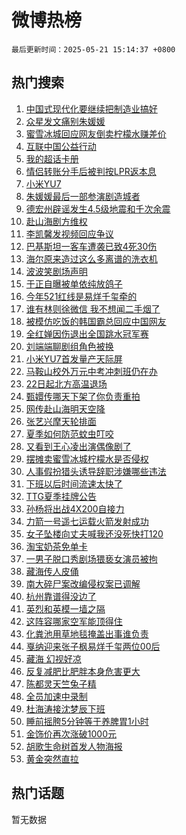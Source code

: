 # 微博热榜

`最后更新时间：2025-05-21 15:14:37 +0800`

## 热门搜索

1. [中国式现代化要继续把制造业搞好](https://m.weibo.cn/search?containerid=100103type%3D1%26t%3D10%26q%3D%23%E4%B8%AD%E5%9B%BD%E5%BC%8F%E7%8E%B0%E4%BB%A3%E5%8C%96%E8%A6%81%E7%BB%A7%E7%BB%AD%E6%8A%8A%E5%88%B6%E9%80%A0%E4%B8%9A%E6%90%9E%E5%A5%BD%23&stream_entry_id=51&isnewpage=1&extparam=seat%3D1%26stream_entry_id%3D51%26c_type%3D51%26q%3D%2523%25E4%25B8%25AD%25E5%259B%25BD%25E5%25BC%258F%25E7%258E%25B0%25E4%25BB%25A3%25E5%258C%2596%25E8%25A6%2581%25E7%25BB%25A7%25E7%25BB%25AD%25E6%258A%258A%25E5%2588%25B6%25E9%2580%25A0%25E4%25B8%259A%25E6%2590%259E%25E5%25A5%25BD%2523%26dgr%3D0%26cate%3D10103%26pos%3D0%26filter_type%3Drealtimehot%26display_time%3D1747811676%26pre_seqid%3D174781167602903306261117)
1. [众星发文痛别朱媛媛](https://m.weibo.cn/search?containerid=100103type%3D1%26t%3D10%26q%3D%23%E4%BC%97%E6%98%9F%E5%8F%91%E6%96%87%E7%97%9B%E5%88%AB%E6%9C%B1%E5%AA%9B%E5%AA%9B%23&stream_entry_id=31&isnewpage=1&extparam=seat%3D1%26c_type%3D31%26cate%3D5001%26realpos%3D1%26flag%3D1%26stream_entry_id%3D31%26q%3D%2523%25E4%25BC%2597%25E6%2598%259F%25E5%258F%2591%25E6%2596%2587%25E7%2597%259B%25E5%2588%25AB%25E6%259C%25B1%25E5%25AA%259B%25E5%25AA%259B%2523%26dgr%3D0%26band_rank%3D1%26lcate%3D5001%26pos%3D0%26filter_type%3Drealtimehot%26display_time%3D1747811676%26pre_seqid%3D174781167602903306261117)
1. [蜜雪冰城回应网友倒卖柠檬水赚差价](https://m.weibo.cn/search?containerid=100103type%3D1%26t%3D10%26q%3D%23%E8%9C%9C%E9%9B%AA%E5%86%B0%E5%9F%8E%E5%9B%9E%E5%BA%94%E7%BD%91%E5%8F%8B%E5%80%92%E5%8D%96%E6%9F%A0%E6%AA%AC%E6%B0%B4%E8%B5%9A%E5%B7%AE%E4%BB%B7%23&stream_entry_id=31&isnewpage=1&extparam=seat%3D1%26c_type%3D31%26cate%3D5001%26realpos%3D2%26flag%3D0%26stream_entry_id%3D31%26q%3D%2523%25E8%259C%259C%25E9%259B%25AA%25E5%2586%25B0%25E5%259F%258E%25E5%259B%259E%25E5%25BA%2594%25E7%25BD%2591%25E5%258F%258B%25E5%2580%2592%25E5%258D%2596%25E6%259F%25A0%25E6%25AA%25AC%25E6%25B0%25B4%25E8%25B5%259A%25E5%25B7%25AE%25E4%25BB%25B7%2523%26dgr%3D0%26band_rank%3D2%26lcate%3D5001%26pos%3D1%26filter_type%3Drealtimehot%26display_time%3D1747811676%26pre_seqid%3D174781167602903306261117)
1. [互联中国公益行动](https://m.weibo.cn/search?containerid=100103type%3D1%26t%3D10%26q%3D%23%E4%BA%92%E8%81%94%E4%B8%AD%E5%9B%BD%E5%85%AC%E7%9B%8A%E8%A1%8C%E5%8A%A8%23&stream_entry_id=31&isnewpage=1&extparam=seat%3D1%26c_type%3D31%26cate%3D5001%26realpos%3D3%26flag%3D0%26stream_entry_id%3D31%26q%3D%2523%25E4%25BA%2592%25E8%2581%2594%25E4%25B8%25AD%25E5%259B%25BD%25E5%2585%25AC%25E7%259B%258A%25E8%25A1%258C%25E5%258A%25A8%2523%26dgr%3D0%26band_rank%3D3%26lcate%3D5001%26pos%3D2%26filter_type%3Drealtimehot%26display_time%3D1747811676%26pre_seqid%3D174781167602903306261117)
1. [我的超话卡册](https://m.weibo.cn/search?containerid=100103type%3D1%26t%3D10%26q%3D%23%E6%88%91%E7%9A%84%E8%B6%85%E8%AF%9D%E5%8D%A1%E5%86%8C%23&stream_entry_id=31&isnewpage=1&extparam=seat%3D1%26is_ad_pos%3D1%26c_type%3D31%26cate%3D5001%26lcate%3D5001%26stream_entry_id%3D31%26q%3D%2523%25E6%2588%2591%25E7%259A%2584%25E8%25B6%2585%25E8%25AF%259D%25E5%258D%25A1%25E5%2586%258C%2523%26dgr%3D0%26band_rank%3D4%26adid%3D286994%26pos%3D3%26filter_type%3Drealtimehot%26display_time%3D1747811676%26pre_seqid%3D174781167602903306261117)
1. [情侣转账分手后被判按LPR返本息](https://m.weibo.cn/search?containerid=100103type%3D1%26t%3D10%26q%3D%23%E6%83%85%E4%BE%A3%E8%BD%AC%E8%B4%A6%E5%88%86%E6%89%8B%E5%90%8E%E8%A2%AB%E5%88%A4%E6%8C%89LPR%E8%BF%94%E6%9C%AC%E6%81%AF%23&stream_entry_id=31&isnewpage=1&extparam=seat%3D1%26c_type%3D31%26cate%3D5001%26realpos%3D4%26flag%3D1%26stream_entry_id%3D31%26q%3D%2523%25E6%2583%2585%25E4%25BE%25A3%25E8%25BD%25AC%25E8%25B4%25A6%25E5%2588%2586%25E6%2589%258B%25E5%2590%258E%25E8%25A2%25AB%25E5%2588%25A4%25E6%258C%2589LPR%25E8%25BF%2594%25E6%259C%25AC%25E6%2581%25AF%2523%26dgr%3D0%26band_rank%3D4%26lcate%3D5001%26pos%3D4%26filter_type%3Drealtimehot%26display_time%3D1747811676%26pre_seqid%3D174781167602903306261117)
1. [小米YU7](https://m.weibo.cn/search?containerid=100103type%3D1%26t%3D10%26q%3D%E5%B0%8F%E7%B1%B3YU7&stream_entry_id=31&isnewpage=1&extparam=seat%3D1%26c_type%3D31%26cate%3D5001%26realpos%3D5%26flag%3D0%26stream_entry_id%3D31%26q%3D%25E5%25B0%258F%25E7%25B1%25B3YU7%26dgr%3D0%26band_rank%3D5%26lcate%3D5001%26pos%3D5%26filter_type%3Drealtimehot%26display_time%3D1747811676%26pre_seqid%3D174781167602903306261117)
1. [朱媛媛最后一部参演剧造城者](https://m.weibo.cn/search?containerid=100103type%3D1%26t%3D10%26q%3D%23%E6%9C%B1%E5%AA%9B%E5%AA%9B%E6%9C%80%E5%90%8E%E4%B8%80%E9%83%A8%E5%8F%82%E6%BC%94%E5%89%A7%E9%80%A0%E5%9F%8E%E8%80%85%23&stream_entry_id=31&isnewpage=1&extparam=seat%3D1%26c_type%3D31%26cate%3D5001%26realpos%3D6%26flag%3D1%26stream_entry_id%3D31%26q%3D%2523%25E6%259C%25B1%25E5%25AA%259B%25E5%25AA%259B%25E6%259C%2580%25E5%2590%258E%25E4%25B8%2580%25E9%2583%25A8%25E5%258F%2582%25E6%25BC%2594%25E5%2589%25A7%25E9%2580%25A0%25E5%259F%258E%25E8%2580%2585%2523%26dgr%3D0%26band_rank%3D6%26lcate%3D5001%26pos%3D6%26filter_type%3Drealtimehot%26display_time%3D1747811676%26pre_seqid%3D174781167602903306261117)
1. [德宏州辟谣发生4.5级地震和千次余震](https://m.weibo.cn/search?containerid=100103type%3D1%26t%3D10%26q%3D%23%E5%BE%B7%E5%AE%8F%E5%B7%9E%E8%BE%9F%E8%B0%A3%E5%8F%91%E7%94%9F4.5%E7%BA%A7%E5%9C%B0%E9%9C%87%E5%92%8C%E5%8D%83%E6%AC%A1%E4%BD%99%E9%9C%87%23&stream_entry_id=31&isnewpage=1&extparam=seat%3D1%26is_ad_pos%3D1%26c_type%3D31%26cate%3D5001%26lcate%3D5001%26stream_entry_id%3D31%26q%3D%2523%25E5%25BE%25B7%25E5%25AE%258F%25E5%25B7%259E%25E8%25BE%259F%25E8%25B0%25A3%25E5%258F%2591%25E7%2594%259F4.5%25E7%25BA%25A7%25E5%259C%25B0%25E9%259C%2587%25E5%2592%258C%25E5%258D%2583%25E6%25AC%25A1%25E4%25BD%2599%25E9%259C%2587%2523%26dgr%3D0%26band_rank%3D7%26adid%3D286999%26pos%3D7%26filter_type%3Drealtimehot%26display_time%3D1747811676%26pre_seqid%3D174781167602903306261117)
1. [赴山海剧方维权](https://m.weibo.cn/search?containerid=100103type%3D1%26t%3D10%26q%3D%23%E8%B5%B4%E5%B1%B1%E6%B5%B7%E5%89%A7%E6%96%B9%E7%BB%B4%E6%9D%83%23&stream_entry_id=31&isnewpage=1&extparam=seat%3D1%26c_type%3D31%26cate%3D5001%26realpos%3D7%26flag%3D1%26stream_entry_id%3D31%26q%3D%2523%25E8%25B5%25B4%25E5%25B1%25B1%25E6%25B5%25B7%25E5%2589%25A7%25E6%2596%25B9%25E7%25BB%25B4%25E6%259D%2583%2523%26dgr%3D0%26band_rank%3D7%26lcate%3D5001%26pos%3D8%26filter_type%3Drealtimehot%26display_time%3D1747811676%26pre_seqid%3D174781167602903306261117)
1. [李凯馨发视频回应争议](https://m.weibo.cn/search?containerid=100103type%3D1%26t%3D10%26q%3D%23%E6%9D%8E%E5%87%AF%E9%A6%A8%E5%8F%91%E8%A7%86%E9%A2%91%E5%9B%9E%E5%BA%94%E4%BA%89%E8%AE%AE%23&stream_entry_id=31&isnewpage=1&extparam=seat%3D1%26c_type%3D31%26cate%3D5001%26realpos%3D8%26flag%3D0%26stream_entry_id%3D31%26q%3D%2523%25E6%259D%258E%25E5%2587%25AF%25E9%25A6%25A8%25E5%258F%2591%25E8%25A7%2586%25E9%25A2%2591%25E5%259B%259E%25E5%25BA%2594%25E4%25BA%2589%25E8%25AE%25AE%2523%26dgr%3D0%26band_rank%3D8%26lcate%3D5001%26pos%3D9%26filter_type%3Drealtimehot%26display_time%3D1747811676%26pre_seqid%3D174781167602903306261117)
1. [巴基斯坦一客车遭袭已致4死30伤](https://m.weibo.cn/search?containerid=100103type%3D1%26t%3D10%26q%3D%23%E5%B7%B4%E5%9F%BA%E6%96%AF%E5%9D%A6%E4%B8%80%E5%AE%A2%E8%BD%A6%E9%81%AD%E8%A2%AD%E5%B7%B2%E8%87%B44%E6%AD%BB30%E4%BC%A4%23&stream_entry_id=31&isnewpage=1&extparam=seat%3D1%26c_type%3D31%26cate%3D5001%26realpos%3D9%26flag%3D1%26stream_entry_id%3D31%26q%3D%2523%25E5%25B7%25B4%25E5%259F%25BA%25E6%2596%25AF%25E5%259D%25A6%25E4%25B8%2580%25E5%25AE%25A2%25E8%25BD%25A6%25E9%2581%25AD%25E8%25A2%25AD%25E5%25B7%25B2%25E8%2587%25B44%25E6%25AD%25BB30%25E4%25BC%25A4%2523%26dgr%3D0%26band_rank%3D9%26lcate%3D5001%26pos%3D10%26filter_type%3Drealtimehot%26display_time%3D1747811676%26pre_seqid%3D174781167602903306261117)
1. [海尔原来造过这么多离谱的洗衣机](https://m.weibo.cn/search?containerid=100103type%3D1%26t%3D10%26q%3D%E6%B5%B7%E5%B0%94%E5%8E%9F%E6%9D%A5%E9%80%A0%E8%BF%87%E8%BF%99%E4%B9%88%E5%A4%9A%E7%A6%BB%E8%B0%B1%E7%9A%84%E6%B4%97%E8%A1%A3%E6%9C%BA&stream_entry_id=31&isnewpage=1&extparam=seat%3D1%26c_type%3D31%26cate%3D5001%26realpos%3D10%26flag%3D1%26stream_entry_id%3D31%26q%3D%25E6%25B5%25B7%25E5%25B0%2594%25E5%258E%259F%25E6%259D%25A5%25E9%2580%25A0%25E8%25BF%2587%25E8%25BF%2599%25E4%25B9%2588%25E5%25A4%259A%25E7%25A6%25BB%25E8%25B0%25B1%25E7%259A%2584%25E6%25B4%2597%25E8%25A1%25A3%25E6%259C%25BA%26dgr%3D0%26band_rank%3D10%26lcate%3D5001%26pos%3D11%26filter_type%3Drealtimehot%26display_time%3D1747811676%26pre_seqid%3D174781167602903306261117)
1. [波波笑剧场声明](https://m.weibo.cn/search?containerid=100103type%3D1%26t%3D10%26q%3D%23%E6%B3%A2%E6%B3%A2%E7%AC%91%E5%89%A7%E5%9C%BA%E5%A3%B0%E6%98%8E%23&stream_entry_id=31&isnewpage=1&extparam=seat%3D1%26c_type%3D31%26cate%3D5001%26realpos%3D11%26flag%3D1%26stream_entry_id%3D31%26q%3D%2523%25E6%25B3%25A2%25E6%25B3%25A2%25E7%25AC%2591%25E5%2589%25A7%25E5%259C%25BA%25E5%25A3%25B0%25E6%2598%258E%2523%26dgr%3D0%26band_rank%3D11%26lcate%3D5001%26pos%3D12%26filter_type%3Drealtimehot%26display_time%3D1747811676%26pre_seqid%3D174781167602903306261117)
1. [于正自曝被单依纯放鸽子](https://m.weibo.cn/search?containerid=100103type%3D1%26t%3D10%26q%3D%23%E4%BA%8E%E6%AD%A3%E8%87%AA%E6%9B%9D%E8%A2%AB%E5%8D%95%E4%BE%9D%E7%BA%AF%E6%94%BE%E9%B8%BD%E5%AD%90%23&stream_entry_id=31&isnewpage=1&extparam=seat%3D1%26c_type%3D31%26cate%3D5001%26realpos%3D12%26flag%3D2%26stream_entry_id%3D31%26q%3D%2523%25E4%25BA%258E%25E6%25AD%25A3%25E8%2587%25AA%25E6%259B%259D%25E8%25A2%25AB%25E5%258D%2595%25E4%25BE%259D%25E7%25BA%25AF%25E6%2594%25BE%25E9%25B8%25BD%25E5%25AD%2590%2523%26dgr%3D0%26band_rank%3D12%26lcate%3D5001%26pos%3D13%26filter_type%3Drealtimehot%26display_time%3D1747811676%26pre_seqid%3D174781167602903306261117)
1. [今年521红线是易烊千玺牵的](https://m.weibo.cn/search?containerid=100103type%3D1%26t%3D10%26q%3D%23%E4%BB%8A%E5%B9%B4521%E7%BA%A2%E7%BA%BF%E6%98%AF%E6%98%93%E7%83%8A%E5%8D%83%E7%8E%BA%E7%89%B5%E7%9A%84%23&stream_entry_id=31&isnewpage=1&extparam=seat%3D1%26c_type%3D31%26cate%3D5001%26realpos%3D13%26flag%3D1%26stream_entry_id%3D31%26q%3D%2523%25E4%25BB%258A%25E5%25B9%25B4521%25E7%25BA%25A2%25E7%25BA%25BF%25E6%2598%25AF%25E6%2598%2593%25E7%2583%258A%25E5%258D%2583%25E7%258E%25BA%25E7%2589%25B5%25E7%259A%2584%2523%26dgr%3D0%26band_rank%3D13%26lcate%3D5001%26pos%3D14%26filter_type%3Drealtimehot%26display_time%3D1747811676%26pre_seqid%3D174781167602903306261117)
1. [谁有林则徐微信 我不想闻二手烟了](https://m.weibo.cn/search?containerid=100103type%3D1%26t%3D10%26q%3D%E8%B0%81%E6%9C%89%E6%9E%97%E5%88%99%E5%BE%90%E5%BE%AE%E4%BF%A1+%E6%88%91%E4%B8%8D%E6%83%B3%E9%97%BB%E4%BA%8C%E6%89%8B%E7%83%9F%E4%BA%86&stream_entry_id=31&isnewpage=1&extparam=seat%3D1%26c_type%3D31%26cate%3D5001%26realpos%3D14%26flag%3D1%26stream_entry_id%3D31%26q%3D%25E8%25B0%2581%25E6%259C%2589%25E6%259E%2597%25E5%2588%2599%25E5%25BE%2590%25E5%25BE%25AE%25E4%25BF%25A1%2520%25E6%2588%2591%25E4%25B8%258D%25E6%2583%25B3%25E9%2597%25BB%25E4%25BA%258C%25E6%2589%258B%25E7%2583%259F%25E4%25BA%2586%26dgr%3D0%26band_rank%3D14%26lcate%3D5001%26pos%3D15%26filter_type%3Drealtimehot%26display_time%3D1747811676%26pre_seqid%3D174781167602903306261117)
1. [被模仿吃饭的韩国霸总回应中国网友](https://m.weibo.cn/search?containerid=100103type%3D1%26t%3D10%26q%3D%23%E8%A2%AB%E6%A8%A1%E4%BB%BF%E5%90%83%E9%A5%AD%E7%9A%84%E9%9F%A9%E5%9B%BD%E9%9C%B8%E6%80%BB%E5%9B%9E%E5%BA%94%E4%B8%AD%E5%9B%BD%E7%BD%91%E5%8F%8B%23&stream_entry_id=31&isnewpage=1&extparam=seat%3D1%26c_type%3D31%26cate%3D5001%26realpos%3D15%26flag%3D1%26stream_entry_id%3D31%26q%3D%2523%25E8%25A2%25AB%25E6%25A8%25A1%25E4%25BB%25BF%25E5%2590%2583%25E9%25A5%25AD%25E7%259A%2584%25E9%259F%25A9%25E5%259B%25BD%25E9%259C%25B8%25E6%2580%25BB%25E5%259B%259E%25E5%25BA%2594%25E4%25B8%25AD%25E5%259B%25BD%25E7%25BD%2591%25E5%258F%258B%2523%26dgr%3D0%26band_rank%3D15%26lcate%3D5001%26pos%3D16%26filter_type%3Drealtimehot%26display_time%3D1747811676%26pre_seqid%3D174781167602903306261117)
1. [全红婵因伤退出全国跳水冠军赛](https://m.weibo.cn/search?containerid=100103type%3D1%26t%3D10%26q%3D%23%E5%85%A8%E7%BA%A2%E5%A9%B5%E5%9B%A0%E4%BC%A4%E9%80%80%E5%87%BA%E5%85%A8%E5%9B%BD%E8%B7%B3%E6%B0%B4%E5%86%A0%E5%86%9B%E8%B5%9B%23&stream_entry_id=31&isnewpage=1&extparam=seat%3D1%26c_type%3D31%26cate%3D5001%26realpos%3D16%26flag%3D0%26stream_entry_id%3D31%26q%3D%2523%25E5%2585%25A8%25E7%25BA%25A2%25E5%25A9%25B5%25E5%259B%25A0%25E4%25BC%25A4%25E9%2580%2580%25E5%2587%25BA%25E5%2585%25A8%25E5%259B%25BD%25E8%25B7%25B3%25E6%25B0%25B4%25E5%2586%25A0%25E5%2586%259B%25E8%25B5%259B%2523%26dgr%3D0%26band_rank%3D16%26lcate%3D5001%26pos%3D17%26filter_type%3Drealtimehot%26display_time%3D1747811676%26pre_seqid%3D174781167602903306261117)
1. [刘端端聊剧组角色被换](https://m.weibo.cn/search?containerid=100103type%3D1%26t%3D10%26q%3D%E5%88%98%E7%AB%AF%E7%AB%AF%E8%81%8A%E5%89%A7%E7%BB%84%E8%A7%92%E8%89%B2%E8%A2%AB%E6%8D%A2&stream_entry_id=31&isnewpage=1&extparam=seat%3D1%26c_type%3D31%26cate%3D5001%26realpos%3D17%26flag%3D1%26stream_entry_id%3D31%26q%3D%25E5%2588%2598%25E7%25AB%25AF%25E7%25AB%25AF%25E8%2581%258A%25E5%2589%25A7%25E7%25BB%2584%25E8%25A7%2592%25E8%2589%25B2%25E8%25A2%25AB%25E6%258D%25A2%26dgr%3D0%26band_rank%3D17%26lcate%3D5001%26pos%3D18%26filter_type%3Drealtimehot%26display_time%3D1747811676%26pre_seqid%3D174781167602903306261117)
1. [小米YU7首发量产天际屏](https://m.weibo.cn/search?containerid=100103type%3D1%26t%3D10%26q%3D%23%E5%B0%8F%E7%B1%B3YU7%E9%A6%96%E5%8F%91%E9%87%8F%E4%BA%A7%E5%A4%A9%E9%99%85%E5%B1%8F%23&stream_entry_id=31&isnewpage=1&extparam=seat%3D1%26c_type%3D31%26cate%3D5001%26realpos%3D18%26flag%3D1%26stream_entry_id%3D31%26q%3D%2523%25E5%25B0%258F%25E7%25B1%25B3YU7%25E9%25A6%2596%25E5%258F%2591%25E9%2587%258F%25E4%25BA%25A7%25E5%25A4%25A9%25E9%2599%2585%25E5%25B1%258F%2523%26dgr%3D0%26band_rank%3D18%26lcate%3D5001%26pos%3D19%26filter_type%3Drealtimehot%26display_time%3D1747811676%26pre_seqid%3D174781167602903306261117)
1. [马鞍山校外万元中考冲刺班仍在办](https://m.weibo.cn/search?containerid=100103type%3D1%26t%3D10%26q%3D%23%E9%A9%AC%E9%9E%8D%E5%B1%B1%E6%A0%A1%E5%A4%96%E4%B8%87%E5%85%83%E4%B8%AD%E8%80%83%E5%86%B2%E5%88%BA%E7%8F%AD%E4%BB%8D%E5%9C%A8%E5%8A%9E%23&stream_entry_id=31&isnewpage=1&extparam=seat%3D1%26c_type%3D31%26cate%3D5001%26realpos%3D19%26flag%3D1%26stream_entry_id%3D31%26q%3D%2523%25E9%25A9%25AC%25E9%259E%258D%25E5%25B1%25B1%25E6%25A0%25A1%25E5%25A4%2596%25E4%25B8%2587%25E5%2585%2583%25E4%25B8%25AD%25E8%2580%2583%25E5%2586%25B2%25E5%2588%25BA%25E7%258F%25AD%25E4%25BB%258D%25E5%259C%25A8%25E5%258A%259E%2523%26dgr%3D0%26band_rank%3D19%26lcate%3D5001%26pos%3D20%26filter_type%3Drealtimehot%26display_time%3D1747811676%26pre_seqid%3D174781167602903306261117)
1. [22日起北方高温退场](https://m.weibo.cn/search?containerid=100103type%3D1%26t%3D10%26q%3D%2322%E6%97%A5%E8%B5%B7%E5%8C%97%E6%96%B9%E9%AB%98%E6%B8%A9%E9%80%80%E5%9C%BA%23&stream_entry_id=31&isnewpage=1&extparam=seat%3D1%26c_type%3D31%26cate%3D5001%26realpos%3D20%26flag%3D1%26stream_entry_id%3D31%26q%3D%252322%25E6%2597%25A5%25E8%25B5%25B7%25E5%258C%2597%25E6%2596%25B9%25E9%25AB%2598%25E6%25B8%25A9%25E9%2580%2580%25E5%259C%25BA%2523%26dgr%3D0%26band_rank%3D20%26lcate%3D5001%26pos%3D21%26filter_type%3Drealtimehot%26display_time%3D1747811676%26pre_seqid%3D174781167602903306261117)
1. [甄嬛传哪天下架了你负责重拍](https://m.weibo.cn/search?containerid=100103type%3D1%26t%3D10%26q%3D%E7%94%84%E5%AC%9B%E4%BC%A0%E5%93%AA%E5%A4%A9%E4%B8%8B%E6%9E%B6%E4%BA%86%E4%BD%A0%E8%B4%9F%E8%B4%A3%E9%87%8D%E6%8B%8D&stream_entry_id=31&isnewpage=1&extparam=seat%3D1%26c_type%3D31%26cate%3D5001%26realpos%3D21%26flag%3D2%26stream_entry_id%3D31%26q%3D%25E7%2594%2584%25E5%25AC%259B%25E4%25BC%25A0%25E5%2593%25AA%25E5%25A4%25A9%25E4%25B8%258B%25E6%259E%25B6%25E4%25BA%2586%25E4%25BD%25A0%25E8%25B4%259F%25E8%25B4%25A3%25E9%2587%258D%25E6%258B%258D%26dgr%3D0%26band_rank%3D21%26lcate%3D5001%26pos%3D22%26filter_type%3Drealtimehot%26display_time%3D1747811676%26pre_seqid%3D174781167602903306261117)
1. [网传赴山海明天空降](https://m.weibo.cn/search?containerid=100103type%3D1%26t%3D10%26q%3D%23%E7%BD%91%E4%BC%A0%E8%B5%B4%E5%B1%B1%E6%B5%B7%E6%98%8E%E5%A4%A9%E7%A9%BA%E9%99%8D%23&stream_entry_id=31&isnewpage=1&extparam=seat%3D1%26c_type%3D31%26cate%3D5001%26realpos%3D22%26flag%3D1%26stream_entry_id%3D31%26q%3D%2523%25E7%25BD%2591%25E4%25BC%25A0%25E8%25B5%25B4%25E5%25B1%25B1%25E6%25B5%25B7%25E6%2598%258E%25E5%25A4%25A9%25E7%25A9%25BA%25E9%2599%258D%2523%26dgr%3D0%26band_rank%3D22%26lcate%3D5001%26pos%3D23%26filter_type%3Drealtimehot%26display_time%3D1747811676%26pre_seqid%3D174781167602903306261117)
1. [张艺兴摩天轮排面](https://m.weibo.cn/search?containerid=100103type%3D1%26t%3D10%26q%3D%23%E5%BC%A0%E8%89%BA%E5%85%B4%E6%91%A9%E5%A4%A9%E8%BD%AE%E6%8E%92%E9%9D%A2%23&stream_entry_id=31&isnewpage=1&extparam=seat%3D1%26c_type%3D31%26cate%3D5001%26realpos%3D23%26flag%3D1%26stream_entry_id%3D31%26q%3D%2523%25E5%25BC%25A0%25E8%2589%25BA%25E5%2585%25B4%25E6%2591%25A9%25E5%25A4%25A9%25E8%25BD%25AE%25E6%258E%2592%25E9%259D%25A2%2523%26dgr%3D0%26band_rank%3D23%26lcate%3D5001%26pos%3D24%26filter_type%3Drealtimehot%26display_time%3D1747811676%26pre_seqid%3D174781167602903306261117)
1. [夏季如何防范蚊虫叮咬](https://m.weibo.cn/search?containerid=100103type%3D1%26t%3D10%26q%3D%23%E5%A4%8F%E5%AD%A3%E5%A6%82%E4%BD%95%E9%98%B2%E8%8C%83%E8%9A%8A%E8%99%AB%E5%8F%AE%E5%92%AC%23&stream_entry_id=31&isnewpage=1&extparam=seat%3D1%26c_type%3D31%26cate%3D5001%26realpos%3D24%26flag%3D1%26stream_entry_id%3D31%26q%3D%2523%25E5%25A4%258F%25E5%25AD%25A3%25E5%25A6%2582%25E4%25BD%2595%25E9%2598%25B2%25E8%258C%2583%25E8%259A%258A%25E8%2599%25AB%25E5%258F%25AE%25E5%2592%25AC%2523%26dgr%3D0%26band_rank%3D24%26lcate%3D5001%26pos%3D25%26filter_type%3Drealtimehot%26display_time%3D1747811676%26pre_seqid%3D174781167602903306261117)
1. [又看到王心凌出演偶像剧了](https://m.weibo.cn/search?containerid=100103type%3D1%26t%3D10%26q%3D%23%E5%8F%88%E7%9C%8B%E5%88%B0%E7%8E%8B%E5%BF%83%E5%87%8C%E5%87%BA%E6%BC%94%E5%81%B6%E5%83%8F%E5%89%A7%E4%BA%86%23&stream_entry_id=31&isnewpage=1&extparam=seat%3D1%26c_type%3D31%26cate%3D5001%26realpos%3D25%26flag%3D1%26stream_entry_id%3D31%26q%3D%2523%25E5%258F%2588%25E7%259C%258B%25E5%2588%25B0%25E7%258E%258B%25E5%25BF%2583%25E5%2587%258C%25E5%2587%25BA%25E6%25BC%2594%25E5%2581%25B6%25E5%2583%258F%25E5%2589%25A7%25E4%25BA%2586%2523%26dgr%3D0%26band_rank%3D25%26lcate%3D5001%26pos%3D26%26filter_type%3Drealtimehot%26display_time%3D1747811676%26pre_seqid%3D174781167602903306261117)
1. [摆摊卖蜜雪冰城柠檬水是否侵权](https://m.weibo.cn/search?containerid=100103type%3D1%26t%3D10%26q%3D%23%E6%91%86%E6%91%8A%E5%8D%96%E8%9C%9C%E9%9B%AA%E5%86%B0%E5%9F%8E%E6%9F%A0%E6%AA%AC%E6%B0%B4%E6%98%AF%E5%90%A6%E4%BE%B5%E6%9D%83%23&stream_entry_id=31&isnewpage=1&extparam=seat%3D1%26c_type%3D31%26cate%3D5001%26realpos%3D26%26flag%3D1%26stream_entry_id%3D31%26q%3D%2523%25E6%2591%2586%25E6%2591%258A%25E5%258D%2596%25E8%259C%259C%25E9%259B%25AA%25E5%2586%25B0%25E5%259F%258E%25E6%259F%25A0%25E6%25AA%25AC%25E6%25B0%25B4%25E6%2598%25AF%25E5%2590%25A6%25E4%25BE%25B5%25E6%259D%2583%2523%26dgr%3D0%26band_rank%3D26%26lcate%3D5001%26pos%3D27%26filter_type%3Drealtimehot%26display_time%3D1747811676%26pre_seqid%3D174781167602903306261117)
1. [人事假扮猎头诱导辞职涉嫌哪些违法](https://m.weibo.cn/search?containerid=100103type%3D1%26t%3D10%26q%3D%E4%BA%BA%E4%BA%8B%E5%81%87%E6%89%AE%E7%8C%8E%E5%A4%B4%E8%AF%B1%E5%AF%BC%E8%BE%9E%E8%81%8C%E6%B6%89%E5%AB%8C%E5%93%AA%E4%BA%9B%E8%BF%9D%E6%B3%95&stream_entry_id=31&isnewpage=1&extparam=seat%3D1%26c_type%3D31%26cate%3D5001%26realpos%3D27%26flag%3D1%26stream_entry_id%3D31%26lcate%3D5001%26q%3D%25E4%25BA%25BA%25E4%25BA%258B%25E5%2581%2587%25E6%2589%25AE%25E7%258C%258E%25E5%25A4%25B4%25E8%25AF%25B1%25E5%25AF%25BC%25E8%25BE%259E%25E8%2581%258C%25E6%25B6%2589%25E5%25AB%258C%25E5%2593%25AA%25E4%25BA%259B%25E8%25BF%259D%25E6%25B3%2595%26dgr%3D0%26is_ai_ask%3D1%26band_rank%3D27%26pos%3D28%26filter_type%3Drealtimehot%26display_time%3D1747811676%26pre_seqid%3D174781167602903306261117)
1. [下班以后时间流速太快了](https://m.weibo.cn/search?containerid=100103type%3D1%26t%3D10%26q%3D%E4%B8%8B%E7%8F%AD%E4%BB%A5%E5%90%8E%E6%97%B6%E9%97%B4%E6%B5%81%E9%80%9F%E5%A4%AA%E5%BF%AB%E4%BA%86&stream_entry_id=31&isnewpage=1&extparam=seat%3D1%26c_type%3D31%26cate%3D5001%26realpos%3D28%26flag%3D1%26stream_entry_id%3D31%26q%3D%25E4%25B8%258B%25E7%258F%25AD%25E4%25BB%25A5%25E5%2590%258E%25E6%2597%25B6%25E9%2597%25B4%25E6%25B5%2581%25E9%2580%259F%25E5%25A4%25AA%25E5%25BF%25AB%25E4%25BA%2586%26dgr%3D0%26band_rank%3D28%26lcate%3D5001%26pos%3D29%26filter_type%3Drealtimehot%26display_time%3D1747811676%26pre_seqid%3D174781167602903306261117)
1. [TTG夏季挂牌公告](https://m.weibo.cn/search?containerid=100103type%3D1%26t%3D10%26q%3D%23TTG%E5%A4%8F%E5%AD%A3%E6%8C%82%E7%89%8C%E5%85%AC%E5%91%8A%23&stream_entry_id=31&isnewpage=1&extparam=seat%3D1%26c_type%3D31%26cate%3D5001%26realpos%3D29%26flag%3D1%26stream_entry_id%3D31%26q%3D%2523TTG%25E5%25A4%258F%25E5%25AD%25A3%25E6%258C%2582%25E7%2589%258C%25E5%2585%25AC%25E5%2591%258A%2523%26dgr%3D0%26band_rank%3D29%26lcate%3D5001%26pos%3D30%26filter_type%3Drealtimehot%26display_time%3D1747811676%26pre_seqid%3D174781167602903306261117)
1. [孙杨将出战4X200自接力](https://m.weibo.cn/search?containerid=100103type%3D1%26t%3D10%26q%3D%23%E5%AD%99%E6%9D%A8%E5%B0%86%E5%87%BA%E6%88%984X200%E8%87%AA%E6%8E%A5%E5%8A%9B%23&stream_entry_id=31&isnewpage=1&extparam=seat%3D1%26c_type%3D31%26cate%3D5001%26realpos%3D30%26flag%3D1%26stream_entry_id%3D31%26q%3D%2523%25E5%25AD%2599%25E6%259D%25A8%25E5%25B0%2586%25E5%2587%25BA%25E6%2588%25984X200%25E8%2587%25AA%25E6%258E%25A5%25E5%258A%259B%2523%26dgr%3D0%26band_rank%3D30%26lcate%3D5001%26pos%3D31%26filter_type%3Drealtimehot%26display_time%3D1747811676%26pre_seqid%3D174781167602903306261117)
1. [力箭一号遥七运载火箭发射成功](https://m.weibo.cn/search?containerid=100103type%3D1%26t%3D10%26q%3D%23%E5%8A%9B%E7%AE%AD%E4%B8%80%E5%8F%B7%E9%81%A5%E4%B8%83%E8%BF%90%E8%BD%BD%E7%81%AB%E7%AE%AD%E5%8F%91%E5%B0%84%E6%88%90%E5%8A%9F%23&stream_entry_id=31&isnewpage=1&extparam=seat%3D1%26c_type%3D31%26cate%3D5001%26realpos%3D31%26flag%3D1%26stream_entry_id%3D31%26q%3D%2523%25E5%258A%259B%25E7%25AE%25AD%25E4%25B8%2580%25E5%258F%25B7%25E9%2581%25A5%25E4%25B8%2583%25E8%25BF%2590%25E8%25BD%25BD%25E7%2581%25AB%25E7%25AE%25AD%25E5%258F%2591%25E5%25B0%2584%25E6%2588%2590%25E5%258A%259F%2523%26dgr%3D0%26band_rank%3D31%26lcate%3D5001%26pos%3D32%26filter_type%3Drealtimehot%26display_time%3D1747811676%26pre_seqid%3D174781167602903306261117)
1. [女子坠楼向丈夫喊我还没死快打120](https://m.weibo.cn/search?containerid=100103type%3D1%26t%3D10%26q%3D%23%E5%A5%B3%E5%AD%90%E5%9D%A0%E6%A5%BC%E5%90%91%E4%B8%88%E5%A4%AB%E5%96%8A%E6%88%91%E8%BF%98%E6%B2%A1%E6%AD%BB%E5%BF%AB%E6%89%93120%23&stream_entry_id=31&isnewpage=1&extparam=seat%3D1%26c_type%3D31%26cate%3D5001%26realpos%3D32%26flag%3D0%26stream_entry_id%3D31%26q%3D%2523%25E5%25A5%25B3%25E5%25AD%2590%25E5%259D%25A0%25E6%25A5%25BC%25E5%2590%2591%25E4%25B8%2588%25E5%25A4%25AB%25E5%2596%258A%25E6%2588%2591%25E8%25BF%2598%25E6%25B2%25A1%25E6%25AD%25BB%25E5%25BF%25AB%25E6%2589%2593120%2523%26dgr%3D0%26band_rank%3D32%26lcate%3D5001%26pos%3D33%26filter_type%3Drealtimehot%26display_time%3D1747811676%26pre_seqid%3D174781167602903306261117)
1. [淘宝奶茶免单卡](https://m.weibo.cn/search?containerid=100103type%3D1%26t%3D10%26q%3D%23%E6%B7%98%E5%AE%9D%E5%A5%B6%E8%8C%B6%E5%85%8D%E5%8D%95%E5%8D%A1%23&stream_entry_id=31&isnewpage=1&extparam=seat%3D1%26c_type%3D31%26cate%3D5001%26realpos%3D33%26flag%3D1%26stream_entry_id%3D31%26q%3D%2523%25E6%25B7%2598%25E5%25AE%259D%25E5%25A5%25B6%25E8%258C%25B6%25E5%2585%258D%25E5%258D%2595%25E5%258D%25A1%2523%26dgr%3D0%26band_rank%3D33%26lcate%3D5001%26pos%3D34%26filter_type%3Drealtimehot%26display_time%3D1747811676%26pre_seqid%3D174781167602903306261117)
1. [一男子脱口秀剧场猥亵女演员被拘](https://m.weibo.cn/search?containerid=100103type%3D1%26t%3D10%26q%3D%23%E4%B8%80%E7%94%B7%E5%AD%90%E8%84%B1%E5%8F%A3%E7%A7%80%E5%89%A7%E5%9C%BA%E7%8C%A5%E4%BA%B5%E5%A5%B3%E6%BC%94%E5%91%98%E8%A2%AB%E6%8B%98%23&stream_entry_id=31&isnewpage=1&extparam=seat%3D1%26c_type%3D31%26cate%3D5001%26realpos%3D34%26flag%3D0%26stream_entry_id%3D31%26q%3D%2523%25E4%25B8%2580%25E7%2594%25B7%25E5%25AD%2590%25E8%2584%25B1%25E5%258F%25A3%25E7%25A7%2580%25E5%2589%25A7%25E5%259C%25BA%25E7%258C%25A5%25E4%25BA%25B5%25E5%25A5%25B3%25E6%25BC%2594%25E5%2591%2598%25E8%25A2%25AB%25E6%258B%2598%2523%26dgr%3D0%26band_rank%3D34%26lcate%3D5001%26pos%3D35%26filter_type%3Drealtimehot%26display_time%3D1747811676%26pre_seqid%3D174781167602903306261117)
1. [藏海传人皮俑](https://m.weibo.cn/search?containerid=100103type%3D1%26t%3D10%26q%3D%23%E8%97%8F%E6%B5%B7%E4%BC%A0%E4%BA%BA%E7%9A%AE%E4%BF%91%23&stream_entry_id=31&isnewpage=1&extparam=seat%3D1%26c_type%3D31%26cate%3D5001%26realpos%3D35%26flag%3D1%26stream_entry_id%3D31%26q%3D%2523%25E8%2597%258F%25E6%25B5%25B7%25E4%25BC%25A0%25E4%25BA%25BA%25E7%259A%25AE%25E4%25BF%2591%2523%26dgr%3D0%26band_rank%3D35%26lcate%3D5001%26pos%3D36%26filter_type%3Drealtimehot%26display_time%3D1747811676%26pre_seqid%3D174781167602903306261117)
1. [南大碎尸案改编侵权案已调解](https://m.weibo.cn/search?containerid=100103type%3D1%26t%3D10%26q%3D%23%E5%8D%97%E5%A4%A7%E7%A2%8E%E5%B0%B8%E6%A1%88%E6%94%B9%E7%BC%96%E4%BE%B5%E6%9D%83%E6%A1%88%E5%B7%B2%E8%B0%83%E8%A7%A3%23&stream_entry_id=31&isnewpage=1&extparam=seat%3D1%26c_type%3D31%26cate%3D5001%26realpos%3D36%26flag%3D0%26stream_entry_id%3D31%26q%3D%2523%25E5%258D%2597%25E5%25A4%25A7%25E7%25A2%258E%25E5%25B0%25B8%25E6%25A1%2588%25E6%2594%25B9%25E7%25BC%2596%25E4%25BE%25B5%25E6%259D%2583%25E6%25A1%2588%25E5%25B7%25B2%25E8%25B0%2583%25E8%25A7%25A3%2523%26dgr%3D0%26band_rank%3D36%26lcate%3D5001%26pos%3D37%26filter_type%3Drealtimehot%26display_time%3D1747811676%26pre_seqid%3D174781167602903306261117)
1. [杭州靠谱得没边了](https://m.weibo.cn/search?containerid=100103type%3D1%26t%3D10%26q%3D%E6%9D%AD%E5%B7%9E%E9%9D%A0%E8%B0%B1%E5%BE%97%E6%B2%A1%E8%BE%B9%E4%BA%86&stream_entry_id=31&isnewpage=1&extparam=seat%3D1%26c_type%3D31%26cate%3D5001%26realpos%3D37%26flag%3D1%26stream_entry_id%3D31%26q%3D%25E6%259D%25AD%25E5%25B7%259E%25E9%259D%25A0%25E8%25B0%25B1%25E5%25BE%2597%25E6%25B2%25A1%25E8%25BE%25B9%25E4%25BA%2586%26dgr%3D0%26band_rank%3D37%26lcate%3D5001%26pos%3D38%26filter_type%3Drealtimehot%26display_time%3D1747811676%26pre_seqid%3D174781167602903306261117)
1. [英烈和英模一墙之隔](https://m.weibo.cn/search?containerid=100103type%3D1%26t%3D10%26q%3D%E8%8B%B1%E7%83%88%E5%92%8C%E8%8B%B1%E6%A8%A1%E4%B8%80%E5%A2%99%E4%B9%8B%E9%9A%94&stream_entry_id=31&isnewpage=1&extparam=seat%3D1%26c_type%3D31%26cate%3D5001%26realpos%3D38%26flag%3D1%26stream_entry_id%3D31%26q%3D%25E8%258B%25B1%25E7%2583%2588%25E5%2592%258C%25E8%258B%25B1%25E6%25A8%25A1%25E4%25B8%2580%25E5%25A2%2599%25E4%25B9%258B%25E9%259A%2594%26dgr%3D0%26band_rank%3D38%26lcate%3D5001%26pos%3D39%26filter_type%3Drealtimehot%26display_time%3D1747811676%26pre_seqid%3D174781167602903306261117)
1. [这阵容哪家空军能顶得住](https://m.weibo.cn/search?containerid=100103type%3D1%26t%3D10%26q%3D%E8%BF%99%E9%98%B5%E5%AE%B9%E5%93%AA%E5%AE%B6%E7%A9%BA%E5%86%9B%E8%83%BD%E9%A1%B6%E5%BE%97%E4%BD%8F&stream_entry_id=31&isnewpage=1&extparam=seat%3D1%26c_type%3D31%26cate%3D5001%26realpos%3D39%26flag%3D1%26stream_entry_id%3D31%26q%3D%25E8%25BF%2599%25E9%2598%25B5%25E5%25AE%25B9%25E5%2593%25AA%25E5%25AE%25B6%25E7%25A9%25BA%25E5%2586%259B%25E8%2583%25BD%25E9%25A1%25B6%25E5%25BE%2597%25E4%25BD%258F%26dgr%3D0%26band_rank%3D39%26lcate%3D5001%26pos%3D40%26filter_type%3Drealtimehot%26display_time%3D1747811676%26pre_seqid%3D174781167602903306261117)
1. [化粪池用草地毯掩盖出事谁负责](https://m.weibo.cn/search?containerid=100103type%3D1%26t%3D10%26q%3D%E5%8C%96%E7%B2%AA%E6%B1%A0%E7%94%A8%E8%8D%89%E5%9C%B0%E6%AF%AF%E6%8E%A9%E7%9B%96%E5%87%BA%E4%BA%8B%E8%B0%81%E8%B4%9F%E8%B4%A3&stream_entry_id=31&isnewpage=1&extparam=seat%3D1%26c_type%3D31%26cate%3D5001%26realpos%3D40%26flag%3D1%26stream_entry_id%3D31%26q%3D%25E5%258C%2596%25E7%25B2%25AA%25E6%25B1%25A0%25E7%2594%25A8%25E8%258D%2589%25E5%259C%25B0%25E6%25AF%25AF%25E6%258E%25A9%25E7%259B%2596%25E5%2587%25BA%25E4%25BA%258B%25E8%25B0%2581%25E8%25B4%259F%25E8%25B4%25A3%26dgr%3D0%26band_rank%3D40%26lcate%3D5001%26pos%3D41%26filter_type%3Drealtimehot%26display_time%3D1747811676%26pre_seqid%3D174781167602903306261117)
1. [戛纳迎来张子枫易烊千玺两位00后](https://m.weibo.cn/search?containerid=100103type%3D1%26t%3D10%26q%3D%E6%88%9B%E7%BA%B3%E8%BF%8E%E6%9D%A5%E5%BC%A0%E5%AD%90%E6%9E%AB%E6%98%93%E7%83%8A%E5%8D%83%E7%8E%BA%E4%B8%A4%E4%BD%8D00%E5%90%8E&stream_entry_id=31&isnewpage=1&extparam=seat%3D1%26c_type%3D31%26cate%3D5001%26realpos%3D41%26flag%3D0%26stream_entry_id%3D31%26q%3D%25E6%2588%259B%25E7%25BA%25B3%25E8%25BF%258E%25E6%259D%25A5%25E5%25BC%25A0%25E5%25AD%2590%25E6%259E%25AB%25E6%2598%2593%25E7%2583%258A%25E5%258D%2583%25E7%258E%25BA%25E4%25B8%25A4%25E4%25BD%258D00%25E5%2590%258E%26dgr%3D0%26band_rank%3D41%26lcate%3D5001%26pos%3D42%26filter_type%3Drealtimehot%26display_time%3D1747811676%26pre_seqid%3D174781167602903306261117)
1. [藏海 幻视好凉](https://m.weibo.cn/search?containerid=100103type%3D1%26t%3D10%26q%3D%E8%97%8F%E6%B5%B7+%E5%B9%BB%E8%A7%86%E5%A5%BD%E5%87%89&stream_entry_id=31&isnewpage=1&extparam=seat%3D1%26c_type%3D31%26cate%3D5001%26realpos%3D42%26flag%3D1%26stream_entry_id%3D31%26q%3D%25E8%2597%258F%25E6%25B5%25B7%2520%25E5%25B9%25BB%25E8%25A7%2586%25E5%25A5%25BD%25E5%2587%2589%26dgr%3D0%26band_rank%3D42%26lcate%3D5001%26pos%3D43%26filter_type%3Drealtimehot%26display_time%3D1747811676%26pre_seqid%3D174781167602903306261117)
1. [反复减肥比肥胖本身危害更大](https://m.weibo.cn/search?containerid=100103type%3D1%26t%3D10%26q%3D%23%E5%8F%8D%E5%A4%8D%E5%87%8F%E8%82%A5%E6%AF%94%E8%82%A5%E8%83%96%E6%9C%AC%E8%BA%AB%E5%8D%B1%E5%AE%B3%E6%9B%B4%E5%A4%A7%23&stream_entry_id=31&isnewpage=1&extparam=seat%3D1%26c_type%3D31%26cate%3D5001%26realpos%3D43%26flag%3D1%26stream_entry_id%3D31%26q%3D%2523%25E5%258F%258D%25E5%25A4%258D%25E5%2587%258F%25E8%2582%25A5%25E6%25AF%2594%25E8%2582%25A5%25E8%2583%2596%25E6%259C%25AC%25E8%25BA%25AB%25E5%258D%25B1%25E5%25AE%25B3%25E6%259B%25B4%25E5%25A4%25A7%2523%26dgr%3D0%26band_rank%3D43%26lcate%3D5001%26pos%3D44%26filter_type%3Drealtimehot%26display_time%3D1747811676%26pre_seqid%3D174781167602903306261117)
1. [陈都灵天竺兔子精](https://m.weibo.cn/search?containerid=100103type%3D1%26t%3D10%26q%3D%23%E9%99%88%E9%83%BD%E7%81%B5%E5%A4%A9%E7%AB%BA%E5%85%94%E5%AD%90%E7%B2%BE%23&stream_entry_id=31&isnewpage=1&extparam=seat%3D1%26c_type%3D31%26cate%3D5001%26realpos%3D44%26flag%3D1%26stream_entry_id%3D31%26q%3D%2523%25E9%2599%2588%25E9%2583%25BD%25E7%2581%25B5%25E5%25A4%25A9%25E7%25AB%25BA%25E5%2585%2594%25E5%25AD%2590%25E7%25B2%25BE%2523%26dgr%3D0%26band_rank%3D44%26lcate%3D5001%26pos%3D45%26filter_type%3Drealtimehot%26display_time%3D1747811676%26pre_seqid%3D174781167602903306261117)
1. [全员加速中录制](https://m.weibo.cn/search?containerid=100103type%3D1%26t%3D10%26q%3D%E5%85%A8%E5%91%98%E5%8A%A0%E9%80%9F%E4%B8%AD%E5%BD%95%E5%88%B6&stream_entry_id=31&isnewpage=1&extparam=seat%3D1%26c_type%3D31%26cate%3D5001%26realpos%3D45%26flag%3D1%26stream_entry_id%3D31%26q%3D%25E5%2585%25A8%25E5%2591%2598%25E5%258A%25A0%25E9%2580%259F%25E4%25B8%25AD%25E5%25BD%2595%25E5%2588%25B6%26dgr%3D0%26band_rank%3D45%26lcate%3D5001%26pos%3D46%26filter_type%3Drealtimehot%26display_time%3D1747811676%26pre_seqid%3D174781167602903306261117)
1. [杜海涛接沈梦辰下班](https://m.weibo.cn/search?containerid=100103type%3D1%26t%3D10%26q%3D%E6%9D%9C%E6%B5%B7%E6%B6%9B%E6%8E%A5%E6%B2%88%E6%A2%A6%E8%BE%B0%E4%B8%8B%E7%8F%AD&stream_entry_id=31&isnewpage=1&extparam=seat%3D1%26c_type%3D31%26cate%3D5001%26realpos%3D46%26flag%3D0%26stream_entry_id%3D31%26q%3D%25E6%259D%259C%25E6%25B5%25B7%25E6%25B6%259B%25E6%258E%25A5%25E6%25B2%2588%25E6%25A2%25A6%25E8%25BE%25B0%25E4%25B8%258B%25E7%258F%25AD%26dgr%3D0%26band_rank%3D46%26lcate%3D5001%26pos%3D47%26filter_type%3Drealtimehot%26display_time%3D1747811676%26pre_seqid%3D174781167602903306261117)
1. [睡前摇胯5分钟等于养脾胃1小时](https://m.weibo.cn/search?containerid=100103type%3D1%26t%3D10%26q%3D%E7%9D%A1%E5%89%8D%E6%91%87%E8%83%AF5%E5%88%86%E9%92%9F%E7%AD%89%E4%BA%8E%E5%85%BB%E8%84%BE%E8%83%831%E5%B0%8F%E6%97%B6&stream_entry_id=31&isnewpage=1&extparam=seat%3D1%26c_type%3D31%26cate%3D5001%26realpos%3D47%26flag%3D1%26stream_entry_id%3D31%26q%3D%25E7%259D%25A1%25E5%2589%258D%25E6%2591%2587%25E8%2583%25AF5%25E5%2588%2586%25E9%2592%259F%25E7%25AD%2589%25E4%25BA%258E%25E5%2585%25BB%25E8%2584%25BE%25E8%2583%25831%25E5%25B0%258F%25E6%2597%25B6%26dgr%3D0%26band_rank%3D47%26lcate%3D5001%26pos%3D48%26filter_type%3Drealtimehot%26display_time%3D1747811676%26pre_seqid%3D174781167602903306261117)
1. [金饰价再次涨破1000元](https://m.weibo.cn/search?containerid=100103type%3D1%26t%3D10%26q%3D%23%E9%87%91%E9%A5%B0%E4%BB%B7%E5%86%8D%E6%AC%A1%E6%B6%A8%E7%A0%B41000%E5%85%83%23&stream_entry_id=31&isnewpage=1&extparam=seat%3D1%26c_type%3D31%26cate%3D5001%26realpos%3D48%26flag%3D1%26stream_entry_id%3D31%26q%3D%2523%25E9%2587%2591%25E9%25A5%25B0%25E4%25BB%25B7%25E5%2586%258D%25E6%25AC%25A1%25E6%25B6%25A8%25E7%25A0%25B41000%25E5%2585%2583%2523%26dgr%3D0%26band_rank%3D48%26lcate%3D5001%26pos%3D49%26filter_type%3Drealtimehot%26display_time%3D1747811676%26pre_seqid%3D174781167602903306261117)
1. [胡歌生命树首发人物海报](https://m.weibo.cn/search?containerid=100103type%3D1%26t%3D10%26q%3D%E8%83%A1%E6%AD%8C%E7%94%9F%E5%91%BD%E6%A0%91%E9%A6%96%E5%8F%91%E4%BA%BA%E7%89%A9%E6%B5%B7%E6%8A%A5&stream_entry_id=31&isnewpage=1&extparam=seat%3D1%26c_type%3D31%26cate%3D5001%26realpos%3D49%26flag%3D1%26stream_entry_id%3D31%26q%3D%25E8%2583%25A1%25E6%25AD%258C%25E7%2594%259F%25E5%2591%25BD%25E6%25A0%2591%25E9%25A6%2596%25E5%258F%2591%25E4%25BA%25BA%25E7%2589%25A9%25E6%25B5%25B7%25E6%258A%25A5%26dgr%3D0%26band_rank%3D49%26lcate%3D5001%26pos%3D50%26filter_type%3Drealtimehot%26display_time%3D1747811676%26pre_seqid%3D174781167602903306261117)
1. [黄金突然直拉](https://m.weibo.cn/search?containerid=100103type%3D1%26t%3D10%26q%3D%23%E9%BB%84%E9%87%91%E7%AA%81%E7%84%B6%E7%9B%B4%E6%8B%89%23&stream_entry_id=31&isnewpage=1&extparam=seat%3D1%26c_type%3D31%26cate%3D5001%26realpos%3D50%26flag%3D0%26stream_entry_id%3D31%26q%3D%2523%25E9%25BB%2584%25E9%2587%2591%25E7%25AA%2581%25E7%2584%25B6%25E7%259B%25B4%25E6%258B%2589%2523%26dgr%3D0%26band_rank%3D50%26lcate%3D5001%26pos%3D51%26filter_type%3Drealtimehot%26display_time%3D1747811676%26pre_seqid%3D174781167602903306261117)

## 热门话题

暂无数据
